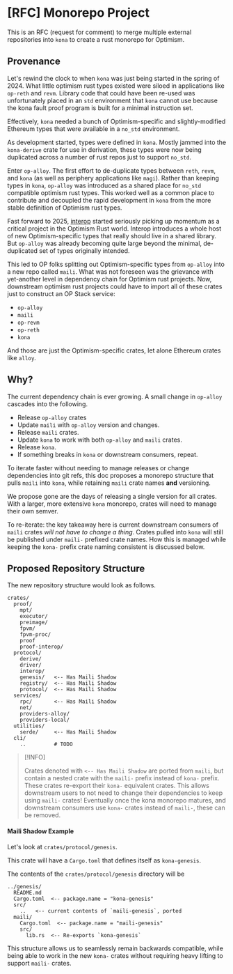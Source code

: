 # [RFC] Monorepo Project

This is an RFC (request for comment) to merge multiple external
repositories into `kona` to create a rust monorepo for Optimism.

## Provenance

Let's rewind the clock to when `kona` was just being started
in the spring of 2024. What little optimism rust types existed
were siloed in applications like `op-reth` and `revm`. Library
code that could have been re-used was unfortunately placed in
an `std` environment that `kona` cannot use because the kona
fault proof program is built for a minimal instruction set.

Effectively, `kona` needed a bunch of Optimism-specific and
slightly-modified Ethereum types that were available in a
`no_std` environment.

As development started, types were defined in `kona`. Mostly
jammed into the `kona-derive` crate for use in derivation, these
types were now being duplicated across a number of rust repos just
to support `no_std`.

Enter `op-alloy`. The first effort to de-duplicate types between
`reth`, `revm`, and `kona` (as well as periphery applications like `magi`).
Rather than keeping types in `kona`, `op-alloy` was introduced as a shared
place for `no_std` compatible optimism rust types. This worked
well as a common place to contribute and decoupled the rapid
development in `kona` from the more stable definition of Optimism
rust types.

Fast forward to 2025, [interop](https://specs.optimism.io/interop/overview.html)
started seriously picking up momentum as a critical project
in the Optimism Rust world. Interop introduces a whole host
of new Optimism-specific types that really should live in a
shared library. But `op-alloy` was already becoming quite large
beyond the minimal, de-duplicated set of types originally intended.

This led to OP folks splitting out Optimism-specific types from
`op-alloy` into a new repo called `maili`. What was not foreseen
was the grievance with yet-another level in dependency chain for
Optimism rust projects. Now, downstream optimism rust projects
could have to import all of these crates just to construct an
OP Stack service:
- `op-alloy`
- `maili`
- `op-revm`
- `op-reth`
- `kona`

And those are just the Optimism-specific crates, let alone
Ethereum crates like `alloy`.


## Why?

The current dependency chain is ever growing.
A small change in `op-alloy` cascades into the following.

- Release `op-alloy` crates
- Update `maili` with `op-alloy` version and changes.
- Release `maili` crates.
- Update `kona` to work with both `op-alloy` and `maili` crates.
- Release `kona`.
- If something breaks in `kona` or downstream consumers, repeat.

To iterate faster without needing to manage releases or change
dependencies into git refs, this doc proposes a monorepo structure
that pulls `maili` into `kona`, while retaining `maili` crate
names **and** versioning.

We propose gone are the days of releasing a single version for
all crates. With a larger, more extensive `kona` monorepo, crates
will need to manage their own semver.

To re-iterate: the key takeaway here is current downstream consumers
of `maili` crates _will not have to change a thing_. Crates pulled
into `kona` will still be published under `maili-` prefixed crate
names. How this is managed while keeping the `kona-` prefix crate
naming consistent is discussed below.


## Proposed Repository Structure

The new repository structure would look as follows.

```
crates/
  proof/
    mpt/
    executor/
    preimage/
    fpvm/
    fpvm-proc/
    proof
    proof-interop/
  protocol/
    derive/
    driver/
    interop/
    genesis/   <-- Has Maili Shadow
    registry/  <-- Has Maili Shadow
    protocol/  <-- Has Maili Shadow
  services/
    rpc/       <-- Has Maili Shadow
    net/
    providers-alloy/
    providers-local/
  utilities/
    serde/     <-- Has Maili Shadow
  cli/
    ..         # TODO
```

> [!INFO]
>
> Crates denoted with `<-- Has Maili Shadow` are ported from `maili`,
> but contain a nested crate with the `maili-` prefix instead of `kona-`
> prefix. These crates re-export their `kona-` equivalent crates. This
> allows downstream users to not need to change their dependencies to
> keep using `maili-` crates! Eventually once the kona monorepo matures,
> and downstream consumers use `kona-` crates instead of `maili-`, these
> can be removed.

#### Maili Shadow Example

Let's look at `crates/protocol/genesis`.

This crate will have a `Cargo.toml` that defines itself as `kona-genesis`.

The contents of the `crates/protocol/genesis` directory will be

```
../genesis/
  README.md
  Cargo.toml  <-- package.name = "kona-genesis"
  src/
    ..   <-- current contents of `maili-genesis`, ported
  maili/
    Cargo.toml  <-- package.name = "maili-genesis"
    src/
      lib.rs  <-- Re-exports `kona-genesis`
```

This structure allows us to seamlessly remain backwards compatible,
while being able to work in the new `kona-` crates without requiring
heavy lifting to support `maili-` crates.
